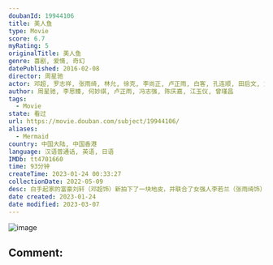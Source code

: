 ```yaml
---
doubanId: 19944106
title: 美人鱼
type: Movie
score: 6.7
myRating: 5
originalTitle: 美人鱼
genre: 喜剧, 爱情, 奇幻
datePublished: 2016-02-08
director: 周星驰
actor: 邓超, 罗志祥, 张雨绮, 林允, 徐克, 李尚正, 卢正雨, 白客, 孔连顺, 田启文, 文章, 杨能, 张美娥, 李叶青, 林子聪, 赵志凌, 郑冀峰, 钱国伟, 范淑珍, 艾文·科蒂克, 松冈李那, 徐轸轸, 夏尉喻, 孙嘉灵, 许雅婷, 虞嘉娜, 宁小花, 孙乐天, 谭俊彦, 叶竞生, 火火, 郭小炜, 勃小龙, 李应七, 赵芳华, 田惺, 刘旬, 王添羽
author: 周星驰, 李思臻, 何妙祺, 卢正雨, 冯志强, 陈庆嘉, 江玉仪, 曾瑾昌
tags:
  - Movie
state: 看过
url: https://movie.douban.com/subject/19944106/
aliases:
  - Mermaid
country: 中国大陆, 中国香港
language: 汉语普通话, 英语, 日语
IMDb: tt4701660
time: 93分钟
createTime: 2023-01-24 00:33:27
collectionDate: 2022-05-09
desc: 白手起家的富豪刘轩（邓超饰）新拍下了一块地皮，并联合了女强人李若兰（张雨绮饰）使用恐怖的声纳技术驱赶鱼类，用于填海造地。人鱼一族长期居住在附近区域的海里，为了继续生存，带头大哥章鱼八哥（罗志祥饰...
date created: 2023-01-24
date modified: 2023-03-07
---
```


![image](p2316177058.jpg)

Comment:
---
